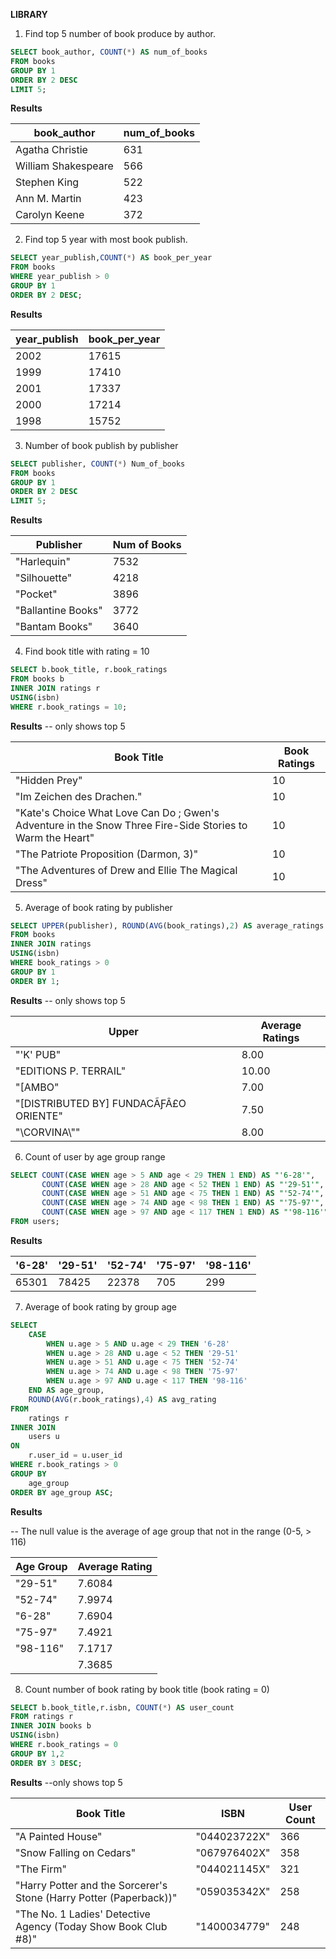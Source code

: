 **LIBRARY**

1. Find top 5 number of book produce by author.

```sql
SELECT book_author, COUNT(*) AS num_of_books 
FROM books
GROUP BY 1
ORDER BY 2 DESC
LIMIT 5;
```

**Results**

| book_author          | num_of_books |
|----------------------|--------------|
| Agatha Christie      | 631          |
| William Shakespeare  | 566          |
| Stephen King         | 522          |
| Ann M. Martin        | 423          |
| Carolyn Keene        | 372          |

2. Find top 5 year with most book publish.

```sql
SELECT year_publish,COUNT(*) AS book_per_year 
FROM books
WHERE year_publish > 0
GROUP BY 1
ORDER BY 2 DESC;
```

**Results**

| year_publish | book_per_year |
|--------------|---------------|
| 2002         | 17615         |
| 1999         | 17410         |
| 2001         | 17337         |
| 2000         | 17214         |
| 1998         | 15752         |

3. Number of book publish by publisher

```sql
SELECT publisher, COUNT(*) Num_of_books
FROM books
GROUP BY 1
ORDER BY 2 DESC
LIMIT 5;
```

**Results**

| Publisher        | Num of Books |
|------------------|--------------|
| "Harlequin"      | 7532         |
| "Silhouette"     | 4218         |
| "Pocket"         | 3896         |
| "Ballantine Books"| 3772         |
| "Bantam Books"   | 3640         |

4. Find book title with rating = 10

```sql
SELECT b.book_title, r.book_ratings
FROM books b
INNER JOIN ratings r
USING(isbn)
WHERE r.book_ratings = 10;
```

**Results** -- only shows top 5

| Book Title                                                                                                     | Book Ratings |
|---------------------------------------------------------------------------------------------------------------|--------------|
| "Hidden Prey"                                                                                                 | 10           |
| "Im Zeichen des Drachen."                                                                                     | 10           |
| "Kate's Choice What Love Can Do ; Gwen's Adventure in the Snow  Three Fire-Side Stories to Warm the Heart"   | 10           |
| "The Patriote Proposition (Darmon, 3)"                                                                       | 10           |
| "The Adventures of Drew and Ellie The Magical Dress"                                                          | 10           |


5. Average of book rating by publisher

```sql
SELECT UPPER(publisher), ROUND(AVG(book_ratings),2) AS average_ratings
FROM books
INNER JOIN ratings
USING(isbn)
WHERE book_ratings > 0
GROUP BY 1
ORDER BY 1;
```

**Results** -- only shows top 5

| Upper                                           | Average Ratings |
|-------------------------------------------------|------------------|
| "'K' PUB"                                       | 8.00             |
| "EDITIONS P. TERRAIL"                           | 10.00            |
| "[AMBO"                                         | 7.00             |
| "[DISTRIBUTED BY] FUNDACÃƑÂ£O ORIENTE"          | 7.50             |
| "\\CORVINA\\\""                                 | 8.00             |

6. Count of user by age group range

```sql
SELECT COUNT(CASE WHEN age > 5 AND age < 29 THEN 1 END) AS "'6-28'",
       COUNT(CASE WHEN age > 28 AND age < 52 THEN 1 END) AS "'29-51'",
	   COUNT(CASE WHEN age > 51 AND age < 75 THEN 1 END) AS "'52-74'",
	   COUNT(CASE WHEN age > 74 AND age < 98 THEN 1 END) AS "'75-97'",
	   COUNT(CASE WHEN age > 97 AND age < 117 THEN 1 END) AS "'98-116'"
FROM users;
```

**Results**

| '6-28' | '29-51' | '52-74' | '75-97' | '98-116' |
|--------|---------|---------|---------|----------|
| 65301  | 78425   | 22378   | 705     | 299      |

7. Average of book rating by group age

```sql
SELECT 
    CASE 
        WHEN u.age > 5 AND u.age < 29 THEN '6-28'
        WHEN u.age > 28 AND u.age < 52 THEN '29-51'
        WHEN u.age > 51 AND u.age < 75 THEN '52-74'
        WHEN u.age > 74 AND u.age < 98 THEN '75-97'
        WHEN u.age > 97 AND u.age < 117 THEN '98-116'
    END AS age_group,
    ROUND(AVG(r.book_ratings),4) AS avg_rating
FROM 
    ratings r
INNER JOIN 
    users u
ON 
    r.user_id = u.user_id
WHERE r.book_ratings > 0
GROUP BY 
    age_group
ORDER BY age_group ASC;
```

**Results**

-- The null value is the average of age group that not in the range (0-5, > 116)

| Age Group | Average Rating |
|-----------|----------------|
| "29-51"   | 7.6084         |
| "52-74"   | 7.9974         |
| "6-28"    | 7.6904         |
| "75-97"   | 7.4921         |
| "98-116"  | 7.1717         |
|           | 7.3685         |

8. Count number of book rating by book title (book rating = 0)

```sql
SELECT b.book_title,r.isbn, COUNT(*) AS user_count
FROM ratings r
INNER JOIN books b
USING(isbn)
WHERE r.book_ratings = 0
GROUP BY 1,2
ORDER BY 3 DESC;
```

**Results** --only shows top 5

| Book Title                                                     | ISBN        | User Count |
|----------------------------------------------------------------|-------------|------------|
| "A Painted House"                                              | "044023722X" | 366        |
| "Snow Falling on Cedars"                                       | "067976402X" | 358        |
| "The Firm"                                                     | "044021145X" | 321        |
| "Harry Potter and the Sorcerer's Stone (Harry Potter (Paperback))" | "059035342X" | 258        |
| "The No. 1 Ladies' Detective Agency (Today Show Book Club #8)"  | "1400034779" | 248        |


